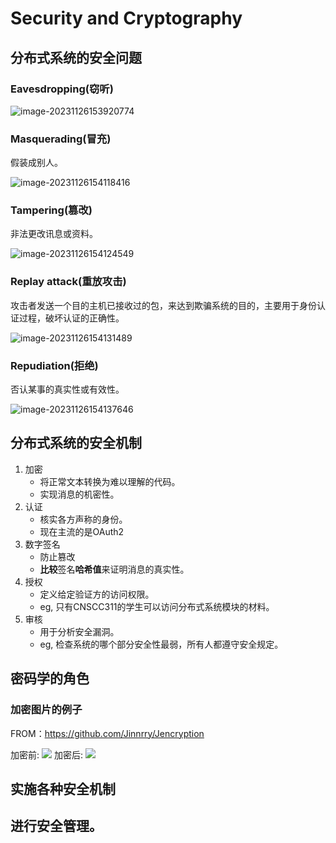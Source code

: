 # Security and Cryptography

## 分布式系统的安全问题

### Eavesdropping(窃听)

![image-20231126153920774](https://pic-1257412153.cos.ap-nanjing.myqcloud.com/images/2023/11/26/image-20231126153920774-f8787f.png)



### Masquerading(冒充)

假装成别人。

![image-20231126154118416](https://pic-1257412153.cos.ap-nanjing.myqcloud.com/images/2023/11/26/image-20231126154118416-a669e1.png)

### Tampering(篡改)

非法更改讯息或资料。

![image-20231126154124549](https://pic-1257412153.cos.ap-nanjing.myqcloud.com/images/2023/11/26/image-20231126154124549-536f12.png)

### Replay attack(重放攻击)

攻击者发送一个目的主机已接收过的包，来达到欺骗系统的目的，主要用于身份认证过程，破坏认证的正确性。

![image-20231126154131489](https://pic-1257412153.cos.ap-nanjing.myqcloud.com/images/2023/11/26/image-20231126154131489-186c29.png)

### Repudiation(拒绝)

否认某事的真实性或有效性。

![image-20231126154137646](https://pic-1257412153.cos.ap-nanjing.myqcloud.com/images/2023/11/26/image-20231126154137646-058e57.png)



## 分布式系统的安全机制

1. 加密
   - 将正常文本转换为难以理解的代码。
   - 实现消息的机密性。
2. 认证
   - 核实各方声称的身份。
   - 现在主流的是OAuth2
3. 数字签名
   - 防止篡改
   - **比较**签名**哈希值**来证明消息的真实性。
4. 授权
   - 定义给定验证方的访问权限。
   - eg, 只有CNSCC311的学生可以访问分布式系统模块的材料。
5. 审核
   - 用于分析安全漏洞。
   - eg, 检查系统的哪个部分安全性最弱，所有人都遵守安全规定。



## 密码学的角色

### 加密图片的例子

FROM：https://github.com/Jinnrry/Jencryption

加密前: ![](https://pic-1257412153.cos.ap-nanjing.myqcloud.com/images/2023/11/26/20231126155019-5a70e3.png) 加密后: ![](https://pic-1257412153.cos.ap-nanjing.myqcloud.com/images/2023/11/26/20231126155048-c781d7.png)



## 实施各种安全机制





## 进行安全管理。